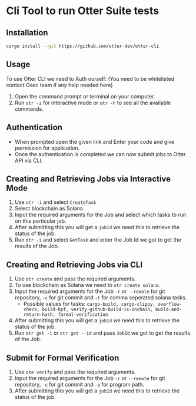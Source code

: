 # Cli Tool to run Otter Suite tests

## Installation

```bash
cargo install --git https://github.com/otter-dev/otter-cli
```

## Usage

To use Otter CLI we need to Auth ourself: (You need to be whitelisted contact Osec team if any help needed here)

1. Open the command prompt or terminal on your computer.
2. Run `otr -i` for interactive mode or `otr -h` to see all the available commands.

## Authentication

- When prompted open the given link and Enter your code and give permission for application.
- Once the authentication is completed we can now submit jobs to Otter API via CLI.

## Creating and Retrieving Jobs via Interactive Mode

1. Use `otr -i` and select `CreateTask`
2. Select blockchain as Solana.
3. Input the required arguments for the Job and select which tasks to run on this particular job.
4. After submitting this you will get a `jobId` we need this to retrieve the status of the job.
5. Run `otr -i` and select `GetTask` and enter the Job Id we got to get the results of the Job.

## Creating and Retrieving Jobs via CLI

1. Use `otr create` and pass the required arguments.
2. To use blockchain as Solana we need to `otr create solana`.
3. Input the required arguments for the Job `-r` or `--remote` for git repository, `-c` for git commit and `-t` for comma seperated solana tasks.
    - Possible values for tasks: `cargo-build, cargo-clippy, overflow-check, build-bpf, verify-github-build-is-onchain, build-and-return-hash, formal-verification`
4. After submitting this you will get a `jobId` we need this to retrieve the status of the job.
5. Run `otr get -i` or `otr get --id` and pass `JobId` we got to get the results of the Job.

## Submit for Formal Verification

1. Use `ote verify` and pass the required arguments.
2. Input the required arguments for the Job `-r` or `--remote` for git repository, `-c` for git commit and `-p` for program path.
3. After submitting this you will get a `jobId` we need this to retrieve the status of the job.
